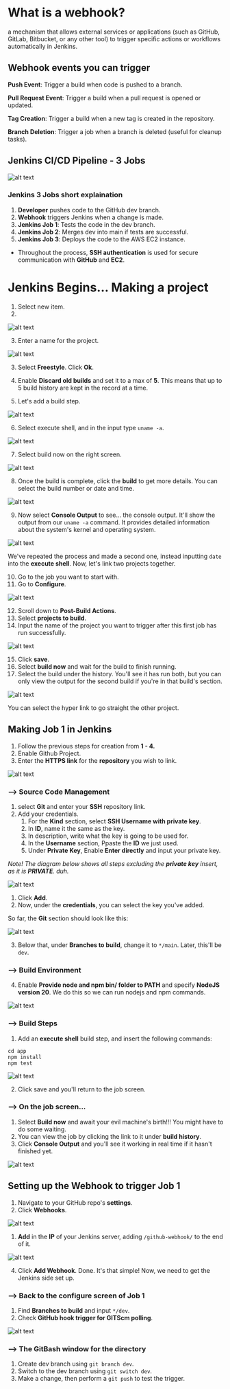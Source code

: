 # What is a webhook?

a mechanism that allows external services or applications (such as GitHub, GitLab, Bitbucket, or any other tool) to trigger specific actions or workflows automatically in Jenkins.

## Webhook events you can trigger
**Push Event**: Trigger a build when code is pushed to a branch.

**Pull Request Event**: Trigger a build when a pull request is opened or updated.

**Tag Creation**: Trigger a build when a new tag is created in the repository.

**Branch Deletion**: Trigger a job when a branch is deleted (useful for cleanup tasks).

## Jenkins CI/CD Pipeline - 3 Jobs
![alt text](images/jenkin3jobdiagram.png)

### Jenkins 3 Jobs short explaination
1. **Developer** pushes code to the GitHub dev branch.
2. **Webhook**  triggers Jenkins when a change is made.
3. **Jenkins Job 1**: Tests the code in the dev branch.
4. **Jenkins Job 2**: Merges dev into main if tests are successful.
5. **Jenkins Job 3**: Deploys the code to the AWS EC2 instance.
- Throughout the process, **SSH authentication** is used for secure communication with **GitHub** and **EC2**.

# Jenkins Begins... Making a project
1. Select new item.
2. 
![alt text](images/welcometojen.png)

3. Enter a name for the project.

![alt text](images/itemname.png)

3. Select **Freestyle**. Click **Ok**.
4. Enable **Discard old builds** and set it to a max of **5**. This means that up to 5 build history are kept in the record at a time.

5. Let's add a build step.

![alt text](images/buildstep.png)

6. Select execute shell, and in the input type `uname -a`.

![alt text](images/exeshell.png)

7. Select build now on the right screen.

![alt text](images/buildnow.png)

8. Once the build is complete, click the **build** to get more details. You can select the build number or date and time.

![alt text](images/buildhis.png)

9.  Now select **Console Output** to see... the console output. It'll show the output from our `uname -a` command. It provides detailed information about the system's kernel and operating system.

![alt text](images/consoutput.png)

We've repeated the process and made a second one, instead inputting `date` into the **execute shell**. Now, let's link two projects together.

10. Go to the job you want to start with.
11. Go to **Configure**.

![alt text](images/jenkinsconfigure.png)

12. Scroll down to **Post-Build Actions**.
13. Select **projects to build**.
14. Input the name of the project you want to trigger after this first job has run successfully.

![alt text](images/postbuildact.png)

15. Click **save**.
16. Select **build now** and wait for the build to finish running.
17. Select the build under the history. You'll see it has run both, but you can only view the output for the second build if you're in that build's section.

![alt text](images/cosoutcombine.png)

You can select the hyper link to go straight the other project.

## Making Job 1 in Jenkins
1. Follow the previous steps for creation from **1 - 4.**
2. Enable Github Project.
3. Enter the **HTTPS link** for the **repository** you wish to link.

![alt text](images/githubprojurl.png)

### --> Source Code Management
1. select **Git** and enter your **SSH** repository link.
2. Add your credentials.
   1. For the **Kind** section, select **SSH Username with private key**.
   2. In **ID**, name it the same as the key.
   3. In description, write what the key is going to be used for.
   4. In the **Username** section, Ppaste the **ID** we just used.
   5. Under **Private Key**, Enable **Enter directly** and input your private key. 

*Note! The diagram below shows all steps excluding the **private key** insert, as it is **PRIVATE**. duh.*

![alt text](images/jenkinscreds.png)

1. Click **Add**.
2. Now, under the **credentials**, you can select the key you've added.

So far, the **Git** section should look like this:

![alt text](images/gitrepoinsert.png)

3. Below that, under **Branches to build**, change it to `*/main`. Later, this'll be `dev`.

### --> Build Environment
4. Enable **Provide node and npm bin/ folder to PATH** and specify **NodeJS version 20**. We do this so we can run nodejs and npm commands.
  
![alt text](images/providenodenpm.png)

### --> Build Steps
1. Add an **execute shell** build step, and insert the following commands:

```
cd app
npm install
npm test
```

![alt text](images/exeshell2.png)

2. Click save and you'll return to the job screen. 

### --> On the job screen...
1. Select **Build now** and await your evil machine's birth!!! You might have to do some waiting.
2. You can view the job by clicking the link to it under **build history**.
3. Click **Console Output** and you'll see it working in real time if it hasn't finished yet.

![alt text](images/consout2.png)

## Setting up the Webhook to trigger Job 1

1. Navigate to your GitHub repo's **settings**.
2. Click **Webhooks**.

![alt text](images/githubwebhook.png)

1. **Add** in the **IP** of your Jenkins server, adding `/github-webhook/` to the end of it.

![alt text](images/payloadurl.png)

4. Click **Add Webhook**. Done. It's that simple! Now, we need to get the Jenkins side set up.

### --> Back to the configure screen of Job 1
1. Find **Branches to build** and input `*/dev`. 
2. Check **GitHub hook trigger for GITScm polling**.

![alt text](images/buildtriggers.png)

### --> The GitBash window for the directory
1. Create dev branch using `git branch dev`.
2. Switch to the dev branch using `git switch dev`.
3. Make a change, then perform a `git push` to test the trigger.